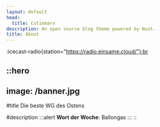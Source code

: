 ```yaml
---
layout: default
head:
  title: Cutiemarx
description: An open source blog theme powered by Nuxt.
title: About
---
```


:icecast-radio{station="https://radio.einsame.cloud/"}:br

::hero
---
image: /banner.jpg
---
#title
Die beste WG des Ostens

#description
  :::alert
  **Wort der Woche**: Ballongas
  :::
::
